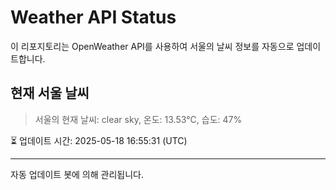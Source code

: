 
# Weather API Status

이 리포지토리는 OpenWeather API를 사용하여 서울의 날씨 정보를 자동으로 업데이트합니다.

## 현재 서울 날씨
> 서울의 현재 날씨: clear sky, 온도: 13.53°C, 습도: 47%

⏳ 업데이트 시간: 2025-05-18 16:55:31 (UTC)

---
자동 업데이트 봇에 의해 관리됩니다.
